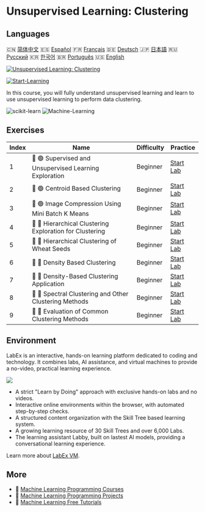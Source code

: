 # Unsupervised Learning: Clustering

## Languages

🇨🇳 [简体中文](README_zh.md) 🇪🇸 [Español](README_es.md) 🇫🇷 [Français](README_fr.md) 🇩🇪 [Deutsch](README_de.md) 🇯🇵 [日本語](README_ja.md) 🇷🇺 [Русский](README_ru.md) 🇰🇷 [한국어](README_ko.md) 🇧🇷 [Português](README_pt.md) 🇺🇸 [English](README.md) 

[![Unsupervised Learning: Clustering](https://cover-creator.labex.io/unsupervised-learning-clustering.png)](https://labex.io/courses/unsupervised-learning-clustering)

[![Start-Learning](https://img.shields.io/badge/Start-Learning-whitesmoke?style=for-the-badge)](https://labex.io/courses/unsupervised-learning-clustering)

In this course, you will fully understand unsupervised learning and learn to use unsupervised learning to perform data clustering.

![scikit-learn](https://img.shields.io/badge/scikit-learn-whitesmoke?style=for-the-badge&logo=scikit-learn)
![Machine-Learning](https://img.shields.io/badge/Machine-Learning-whitesmoke?style=for-the-badge&logo=machine-learning)


## Exercises

|   Index | Name                                                     | Difficulty   | Practice                                                                                                                  |
|---------|----------------------------------------------------------|--------------|---------------------------------------------------------------------------------------------------------------------------|
|       1 | 📖 🟢 Supervised and Unsupervised Learning Exploration   | Beginner     | <a target='_blank' href='https://labex.io/labs/ml-supervised-and-unsupervised-learning-exploration-20815'>Start Lab</a>   |
|       2 | 📖 🟢 Centroid Based Clustering                          | Beginner     | <a target='_blank' href='https://labex.io/labs/ml-centroid-based-clustering-20754'>Start Lab</a>                          |
|       3 | 📖 🟢 Image Compression Using Mini Batch K Means         | Beginner     | <a target='_blank' href='https://labex.io/labs/ml-image-compression-using-mini-batch-k-means-20783'>Start Lab</a>         |
|       4 | 📖 🔵 Hierarchical Clustering Exploration for Clustering | Beginner     | <a target='_blank' href='https://labex.io/labs/ml-hierarchical-clustering-exploration-for-clustering-20782'>Start Lab</a> |
|       5 | 📖 🔵 Hierarchical Clustering of Wheat Seeds             | Beginner     | <a target='_blank' href='https://labex.io/labs/ml-hierarchical-clustering-of-wheat-seeds-20779'>Start Lab</a>             |
|       6 | 📖 🔵 Density Based Clustering                           | Beginner     | <a target='_blank' href='https://labex.io/labs/ml-density-based-clustering-20770'>Start Lab</a>                           |
|       7 | 📖 🔵 Density-Based Clustering Application               | Beginner     | <a target='_blank' href='https://labex.io/labs/ml-density-based-clustering-application-20820'>Start Lab</a>               |
|       8 | 📖 🔵 Spectral Clustering and Other Clustering Methods   | Beginner     | <a target='_blank' href='https://labex.io/labs/ml-spectral-clustering-and-other-clustering-methods-20811'>Start Lab</a>   |
|       9 | 📖 🔵 Evaluation of Common Clustering Methods            | Beginner     | <a target='_blank' href='https://labex.io/labs/ml-evaluation-of-common-clustering-methods-20774'>Start Lab</a>            |

## Environment

LabEx is an interactive, hands-on learning platform dedicated to coding and technology. It combines labs, AI assistance, and virtual machines to provide a no-video, practical learning experience.

![](https://tutorial-screenshot.getvm.io/images/vm-1725247253.png)

- A strict "Learn by Doing" approach with exclusive hands-on labs and no videos.
- Interactive online environments within the browser, with automated step-by-step checks.
- A structured content organization with the Skill Tree based learning system.
- A growing learning resource of 30 Skill Trees and over 6,000 Labs.
- The learning assistant Labby, built on lastest AI models, providing a conversational learning experience.

Learn more about [LabEx VM](https://support.labex.io/using-labex/virtual-machine).

## More

- 🔗 [Machine Learning Programming Courses](https://github.com/labex-labs/awesome-programming-courses)
- 🔗 [Machine Learning Programming Projects](https://github.com/labex-labs/awesome-programming-projects)
- 🔗 [Machine Learning Free Tutorials](https://github.com/labex-labs/ml-free-tutorials)

